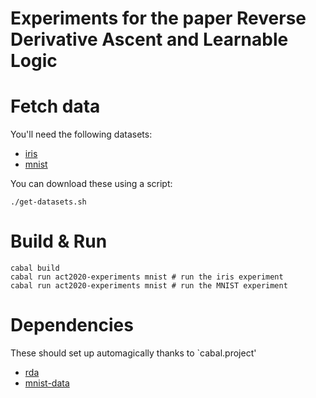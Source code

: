 # Experiments for the paper Reverse Derivative Ascent and Learnable Logic

# Fetch data

You'll need the following datasets:

- [iris](http://archive.ics.uci.edu/ml/datasets/Iris)
- [mnist](http://yann.lecun.com/exdb/mnist/)

You can download these using a script:

    ./get-datasets.sh

# Build & Run

    cabal build
    cabal run act2020-experiments mnist # run the iris experiment
    cabal run act2020-experiments mnist # run the MNIST experiment

# Dependencies

These should set up automagically thanks to `cabal.project' 

- [rda](https://github.com/statusfailed/rda)
- [mnist-data](https://github.com/statusfailed/mnist-data)
